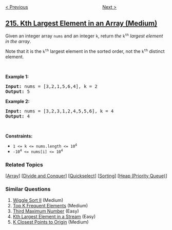 <!--|This file generated by command(leetcode description); DO NOT EDIT.    |-->
<!--+----------------------------------------------------------------------+-->
<!--|@author    openset <openset.wang@gmail.com>                           |-->
<!--|@link      https://github.com/openset                                 |-->
<!--|@home      https://github.com/openset/leetcode                        |-->
<!--+----------------------------------------------------------------------+-->

[< Previous](../shortest-palindrome "Shortest Palindrome")
　　　　　　　　　　　　　　　　
[Next >](../combination-sum-iii "Combination Sum III")

## [215. Kth Largest Element in an Array (Medium)](https://leetcode.com/problems/kth-largest-element-in-an-array "数组中的第K个最大元素")

<p>Given an integer array <code>nums</code> and an integer <code>k</code>, return <em>the</em> <code>k<sup>th</sup></code> <em>largest element in the array</em>.</p>

<p>Note that it is the <code>k<sup>th</sup></code> largest element in the sorted order, not the <code>k<sup>th</sup></code> distinct element.</p>

<p>&nbsp;</p>
<p><strong>Example 1:</strong></p>
<pre><strong>Input:</strong> nums = [3,2,1,5,6,4], k = 2
<strong>Output:</strong> 5
</pre><p><strong>Example 2:</strong></p>
<pre><strong>Input:</strong> nums = [3,2,3,1,2,4,5,5,6], k = 4
<strong>Output:</strong> 4
</pre>
<p>&nbsp;</p>
<p><strong>Constraints:</strong></p>

<ul>
	<li><code>1 &lt;= k &lt;= nums.length &lt;= 10<sup>4</sup></code></li>
	<li><code>-10<sup>4</sup> &lt;= nums[i] &lt;= 10<sup>4</sup></code></li>
</ul>

### Related Topics
  [[Array](../../tag/array/README.md)]
  [[Divide and Conquer](../../tag/divide-and-conquer/README.md)]
  [[Quickselect](../../tag/quickselect/README.md)]
  [[Sorting](../../tag/sorting/README.md)]
  [[Heap (Priority Queue)](../../tag/heap-priority-queue/README.md)]

### Similar Questions
  1. [Wiggle Sort II](../wiggle-sort-ii) (Medium)
  1. [Top K Frequent Elements](../top-k-frequent-elements) (Medium)
  1. [Third Maximum Number](../third-maximum-number) (Easy)
  1. [Kth Largest Element in a Stream](../kth-largest-element-in-a-stream) (Easy)
  1. [K Closest Points to Origin](../k-closest-points-to-origin) (Medium)
